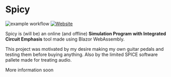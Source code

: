 # Spicy
![example workflow](https://github.com/wolfarmoon/spicy/actions/workflows/main.yml/badge.svg) [![Website](https://img.shields.io/website?label=Spicy%20Website&url=https%3A%2F%2Fwolfarmoon.github.io%2Fspicy%2F)](https://wolfarmoon.github.io/spicy/)

Spicy is (will be) an online (and offline) **Simulation Program with Integrated Circuit Emphasis** tool made using Blazor WebAssembly.

This project was motivated by my desire making my own guitar pedals and testing them before buying anything. Also by the limited SPICE software pallete made for treating audio.

More information soon